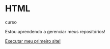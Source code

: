# HTML
 curso

Estou aprendendo a gerenciar meus repositórios!

<a href="">Executar meu primeiro site!</a>